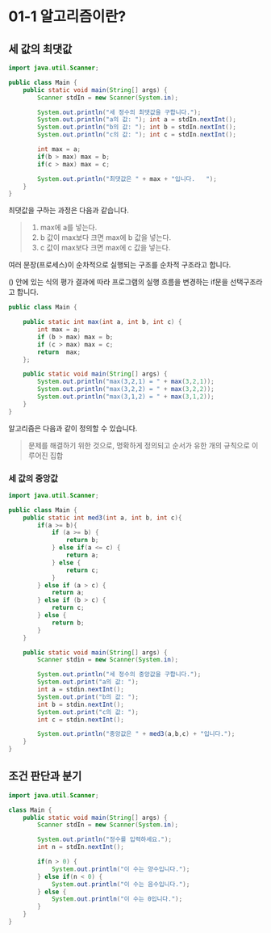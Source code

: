 # 01-1 알고리즘이란?

## 세 값의 최댓값

```java
import java.util.Scanner;

public class Main {
    public static void main(String[] args) {
        Scanner stdIn = new Scanner(System.in);

        System.out.println("세 정수의 최댓값을 구합니다.");
        System.out.println("a의 값: "); int a = stdIn.nextInt();
        System.out.println("b의 값: "); int b = stdIn.nextInt();
        System.out.println("c의 값: "); int c = stdIn.nextInt();

        int max = a;
        if(b > max) max = b;
        if(c > max) max = c;

        System.out.println("최댓값은 " + max + "입니다.   ");
    }
}

```

최댓값을 구하는 과정은 다음과 같습니다.

> 1. max에 a를 넣는다.
> 2. b 값이 max보다 크면 max에 b 값을 넣는다.
> 3. c 값이 max보다 크면 max에 c 값을 넣는다.

여러 문장(프로세스)이 순차적으로 실행되는 구조를 순차적 구조라고 합니다.

() 안에 있는 식의 평가 결과에 따라 프로그램의 실행 흐름을 변경하는 if문을 선택구조라고 합니다.

```java
public class Main {

    public static int max(int a, int b, int c) {
        int max = a;
        if (b > max) max = b;
        if (c > max) max = c;
        return  max;
    };

    public static void main(String[] args) {
        System.out.println("max(3,2,1) = " + max(3,2,1));
        System.out.println("max(3,2,2) = " + max(3,2,2));
        System.out.println("max(3,1,2) = " + max(3,1,2));
    }
}
```

알고리즘은 다음과 같이 정의할 수 있습니다.

> 문제를 해결하기 위한 것으로, 명확하게 정의되고 순서가 유한 개의 규칙으로 이루어진 집합

### 세 값의 중앙값

```java
import java.util.Scanner;

public class Main {
    public static int med3(int a, int b, int c){
        if(a >= b){
            if (a >= b) {
                return b;
            } else if(a <= c) {
                return a;
            } else {
                return c;
            }
        } else if (a > c) {
            return a;
        } else if (b > c) {
            return c;
        } else {
            return b;
        }
    }

    public static void main(String[] args) {
        Scanner stdin = new Scanner(System.in);

        System.out.println("세 정수의 중앙값을 구합니다.");
        System.out.print("a의 값: ");
        int a = stdin.nextInt();
        System.out.print("b의 값: ");
        int b = stdin.nextInt();
        System.out.print("c의 값: ");
        int c = stdin.nextInt();

        System.out.println("중앙값은 " + med3(a,b,c) + "입니다.");
    }
}
```

## 조건 판단과 분기

```java
import java.util.Scanner;

class Main {
    public static void main(String[] args) {
        Scanner stdIn = new Scanner(System.in);

        System.out.println("정수를 입력하세요.");
        int n = stdIn.nextInt();

        if(n > 0) {
            System.out.println("이 수는 양수입니다.");
        } else if(n < 0) {
            System.out.println("이 수는 음수입니다.");
        } else {
            System.out.println("이 수는 0입니다.");
        }
    }
}
```
